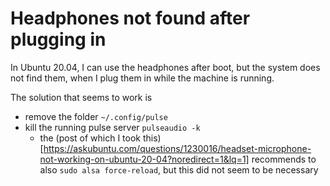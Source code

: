 # Headphones not found after plugging in

In Ubuntu 20.04, I can use the headphones after boot, but the system does not find them, when I plug them in while the machine is running. 

The solution that seems to work is 

- remove the folder `~/.config/pulse`
- kill the running pulse server `pulseaudio -k`
    - the (post of which I took this)[https://askubuntu.com/questions/1230016/headset-microphone-not-working-on-ubuntu-20-04?noredirect=1&lq=1] recommends to also `sudo alsa force-reload`, but this did not seem to be necessary
